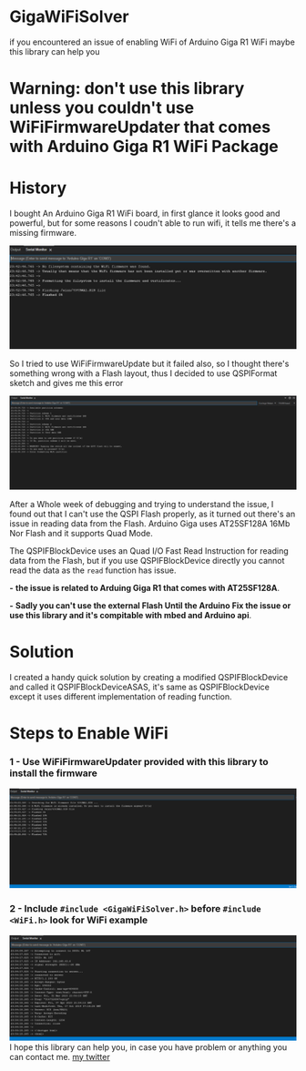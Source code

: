 # GigaWiFiSolver
if you encountered an issue of enabling WiFi of Arduino Giga R1 WiFi maybe this library can help you

##
# Warning: don't use this library unless you couldn't use WiFiFirmwareUpdater that comes with Arduino Giga R1 WiFi Package
##

# History
I bought An Arduino Giga R1 WiFi board, in first glance it looks good and powerful, but for some reasons I coudn't able to run  wifi, it tells me there's a missing firmware.

![](images/1.png)

So I tried to use WiFiFirmwareUpdate but it failed also, so I thought there's something wrong with a Flash layout, thus I decided 
to use QSPIFormat sketch and gives me this error 

![](images/2.png)

After a Whole week of debugging and trying to understand the issue, I found out that I can't use the QSPI Flash properly, as it turned out there's an issue in reading data from the Flash. 
Arduino Giga uses AT25SF128A 16Mb Nor Flash and it supports Quad Mode.

The QSPIFBlockDevice uses an Quad I/O Fast Read Instruction for reading data from the Flash, but if you use QSPIFBlockDevice directly you cannot read the data as the ```read``` function has issue.


**-** **the issue is related to Arduing Giga R1 that comes with AT25SF128A**.

**-** **Sadly you can't use the external Flash Until the Arduino Fix the issue or use this library and it's compitable with mbed and Arduino api**.

# Solution
I created a handy quick solution by creating a modified QSPIFBlockDevice and called it QSPIFBlockDeviceASAS, it's same as QSPIFBlockDevice except it uses different implementation of reading function.

# Steps to Enable WiFi

### 1 - Use WiFiFirmwareUpdater provided with this library to install the firmware
![](images/3.png)
### 2 - Include ``` #include <GigaWiFiSolver.h> ``` before ``` #include <WiFi.h> ``` look for WiFi example
![](images/4.png)
I hope this library can help you, in case you have problem or anything you can contact me.
[my twitter](https://twitter.com/da_lambda)